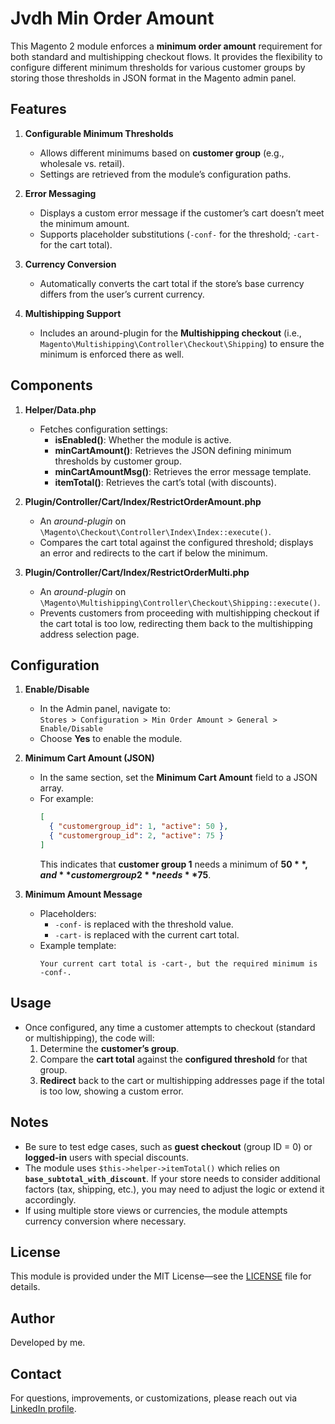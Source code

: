 # Jvdh Min Order Amount

This Magento 2 module enforces a **minimum order amount** requirement for both standard and multishipping checkout flows. It provides the flexibility to configure different minimum thresholds for various customer groups by storing those thresholds in JSON format in the Magento admin panel.

## Features
1. **Configurable Minimum Thresholds**  
   - Allows different minimums based on **customer group** (e.g., wholesale vs. retail).
   - Settings are retrieved from the module’s configuration paths.

2. **Error Messaging**  
   - Displays a custom error message if the customer’s cart doesn’t meet the minimum amount.  
   - Supports placeholder substitutions (`-conf-` for the threshold; `-cart-` for the cart total).

3. **Currency Conversion**  
   - Automatically converts the cart total if the store’s base currency differs from the user’s current currency.

4. **Multishipping Support**  
   - Includes an around-plugin for the **Multishipping checkout** (i.e., `Magento\Multishipping\Controller\Checkout\Shipping`) to ensure the minimum is enforced there as well.

## Components

1. **Helper/Data.php**  
   - Fetches configuration settings:
     - **isEnabled()**: Whether the module is active.  
     - **minCartAmount()**: Retrieves the JSON defining minimum thresholds by customer group.  
     - **minCartAmountMsg()**: Retrieves the error message template.  
     - **itemTotal()**: Retrieves the cart’s total (with discounts).

2. **Plugin/Controller/Cart/Index/RestrictOrderAmount.php**  
   - An *around-plugin* on `\Magento\Checkout\Controller\Index\Index::execute()`.  
   - Compares the cart total against the configured threshold; displays an error and redirects to the cart if below the minimum.

3. **Plugin/Controller/Cart/Index/RestrictOrderMulti.php**  
   - An *around-plugin* on `\Magento\Multishipping\Controller\Checkout\Shipping::execute()`.  
   - Prevents customers from proceeding with multishipping checkout if the cart total is too low, redirecting them back to the multishipping address selection page.

## Configuration

1. **Enable/Disable**  
   - In the Admin panel, navigate to:  
     `Stores > Configuration > Min Order Amount > General > Enable/Disable`  
   - Choose **Yes** to enable the module.

2. **Minimum Cart Amount (JSON)**  
   - In the same section, set the **Minimum Cart Amount** field to a JSON array.  
   - For example:  
     ```json
     [
       { "customergroup_id": 1, "active": 50 },
       { "customergroup_id": 2, "active": 75 }
     ]
     ```
     This indicates that **customer group 1** needs a minimum of **$50**, and **customer group 2** needs **$75**.

3. **Minimum Amount Message**  
   - Placeholders:
     - `-conf-` is replaced with the threshold value.  
     - `-cart-` is replaced with the current cart total.  
   - Example template:  
     ```text
     Your current cart total is -cart-, but the required minimum is -conf-.
     ```

## Usage
- Once configured, any time a customer attempts to checkout (standard or multishipping), the code will:
  1. Determine the **customer’s group**.
  2. Compare the **cart total** against the **configured threshold** for that group.
  3. **Redirect** back to the cart or multishipping addresses page if the total is too low, showing a custom error.

## Notes
- Be sure to test edge cases, such as **guest checkout** (group ID = 0) or **logged-in** users with special discounts.
- The module uses `$this->helper->itemTotal()` which relies on **`base_subtotal_with_discount`**. If your store needs to consider additional factors (tax, shipping, etc.), you may need to adjust the logic or extend it accordingly.
- If using multiple store views or currencies, the module attempts currency conversion where necessary.

## License
This module is provided under the MIT License—see the [LICENSE](./LICENSE) file for details.

## Author
Developed by me.

## Contact
For questions, improvements, or customizations, please reach out via [LinkedIn profile](https://www.linkedin.com/in/jonasvdh/).